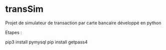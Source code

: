 # transSim
Projet de simulateur de transaction par carte bancaire développé en python


Etapes : 

pip3 install pymysql
pip install getpass4
